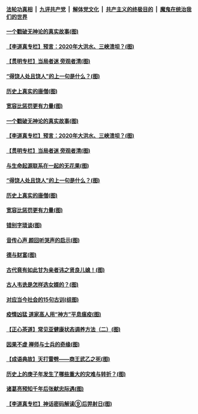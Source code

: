 

####  [法轮功真相](../../../../basic/blob/master/README.md?t=07032302) &nbsp;|&nbsp; [九评共产党](../../../../9ping.md/blob/master/README.md?t=07032302) &nbsp;|&nbsp; [解体党文化](../../../../jtdwh.md/blob/master/README.md?t=07032302)  &nbsp;|&nbsp; [共产主义的终极目的](../../../../gczydzjmd.md/blob/master/README.md?t=07032302) &nbsp;|&nbsp; [魔鬼在统治我们的世界](../../../../mgztzwmdsj.md/blob/master/README.md?t=07032302) 

#### [一个戳破无神论的真实故事(图)](../pages/p7/938421.md?t=07032302) 

#### [【李道真专栏】预言：2020年大洪水、三峡溃坝？(图)](../pages/p7/938448.md?t=07032302) 

#### [【贯明专栏】当局者迷 旁观者清(图)](../pages/p7/938303.md?t=07032302) 

#### [“得饶人处且饶人”的上一句是什么？(图)](../pages/p7/938333.md?t=07032302) 

#### [历史上真实的唐僧(图)](../pages/p7/938101.md?t=07032302) 

#### [宽容比惩罚更有力量(图)](../pages/p7/938280.md?t=07032302) 

#### [一个戳破无神论的真实故事(图)](../pages/p7/938421.md?t=07032302) 

#### [【李道真专栏】预言：2020年大洪水、三峡溃坝？(图)](../pages/p7/938448.md?t=07032302) 

#### [【贯明专栏】当局者迷 旁观者清(图)](../pages/p7/938303.md?t=07032302) 

#### [与生命起源联系在一起的无花果(图)](../pages/p7/938342.md?t=07032302) 

#### [“得饶人处且饶人”的上一句是什么？(图)](../pages/p7/938333.md?t=07032302) 

#### [历史上真实的唐僧(图)](../pages/p7/938101.md?t=07032302) 

#### [宽容比惩罚更有力量(图)](../pages/p7/938280.md?t=07032302) 

#### [错别字琐谈(图)](../pages/p7/938316.md?t=07032302) 

#### [音传心声 颜回听哭声的启示(图)](../pages/p7/938099.md?t=07032302) 

#### [德与财富(图)](../pages/p7/938218.md?t=07032302) 

#### [古代竟有如此甘为亲者讳之贤良儿媳！(图)](../pages/p7/938117.md?t=07032302) 

#### [古人韦诜是怎样选女婿的？(图)](../pages/p7/938100.md?t=07032302) 

#### [对应当今社会的15句古训(组图)](../pages/p7/938097.md?t=07032302) 

#### [疫情凶猛 道家高人用“神方”平息瘟疫(图)](../pages/p7/938004.md?t=07032302) 

#### [【正心茶道】常见亚健康状态调养方法（二）(图)](../pages/p7/937559.md?t=07032302) 

#### [因果不虚 禅师与士兵的奇缘(图)](../pages/p7/938092.md?t=07032302) 

#### [【成语典故】天打雷劈——商王武乙之死(图)](../pages/p7/937782.md?t=07032302) 

#### [历史上的庚子年发生了哪些重大的灾难与转折？(图)](../pages/p7/937991.md?t=07032302) 

#### [诸葛亮预知千年后张献忠际遇(图)](../pages/p7/937564.md?t=07032302) 

#### [【李道真专栏】神话密码解读⑨后羿射日(图)](../pages/p7/937560.md?t=07032302) 

